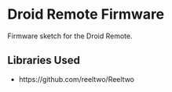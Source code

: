 # Droid Remote Firmware

Firmware sketch for the Droid Remote.

## Libraries Used

<ul>
<li>https://github.com/reeltwo/Reeltwo</li>
</ul>
